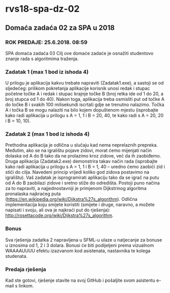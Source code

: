 # rvs18-spa-dz-02
## Domaća zadaća 02 za SPA u 2018
### ROK PREDAJE: 25.6.2018. 08:59
SPA domaća zadaća 03
Cilj ove domaće zadaće je osnažiti studentovo znanje rada s algoritmima traženja.
### Zadatak 1 (max 1 bod iz ishoda 4)
U prilogu je aplikacija kakvu trebate napraviti (Zadatak1.exe), a sastoji se od sljedećeg: prilikom
pokretanja aplikacije korisnik unosi redak i stupac početne točke A i redak i stupac krajnje točke B (broj
retka ide od 1 do 20, a broj stupca od 1 do 40). Nakon toga, aplikacija treba osmisliti put od točke A do
točke B i svakih 100 milisekundi iscrtati gdje se trenutno nalazimo. Točka A i točka B se mogu nalaziti na
bilo kojem dopuštenom mjestu (isprobajte kako radi aplikacija u prilogu s A = 1, 1 i B = 20, 40, te kako
radi s A = 20, 20 i B = 10, 10).
### Zadatak 2 (max 1 bod iz ishoda 4)
Prethodna aplikacija je odlična u slučaju kad nema neprelaznih prepreka. Međutim, ako se na igralištu
pojave zidovi, morat ćemo mijenjati način dolaska od A do B tako da ne prolazimo kroz zidove, već da ih
zaobiđemo. Druga aplikacija (Zadatak2.exe) demonstrira takav način rada (isprobajte kako radi aplikacija
u prilogu s A = 1, 1 i B = 1, 40 – uredno ćemo zaobići zid i stići do cilja. Navedeni princip vrijedi koliko god
zidova postavimo na igralištu).
Vaš zadatak je isprogramirati aplikaciju tako da se igrač na putu od A do B zaobilazi zidove i sretno stiže
do odredišta. Postoji puno načina za to napraviti, a najjednostavniji je primjenom Dijkstrinog algoritma
pronalaska najkraćeg puta (https://en.wikipedia.org/wiki/Dijkstra%27s_algorithm). Odlična
implementacija koju smijete koristiti (smijete i druge, naravno, a možete napisati i svoju, ali ova je
najkraći put do rješenja): http://rosettacode.org/wiki/Dijkstra%27s_algorithm.
### Bonus
Sva rješenja zadatka 2 napravljena u SFML-u ulaze u natjecanje za bonuse u iznosima od 1, 2 i 3 dolara.
Bonusi će biti podijeljeni prema vizualnom WAAAAUUUU efektu izazvanom kod asistenata, nastavnika te
kolega studenata.
### Predaja rješenja
Kad ste gotovi, rješenje stavite na svoj GitHub i pošaljite svom asistentu e-mail s linkom.